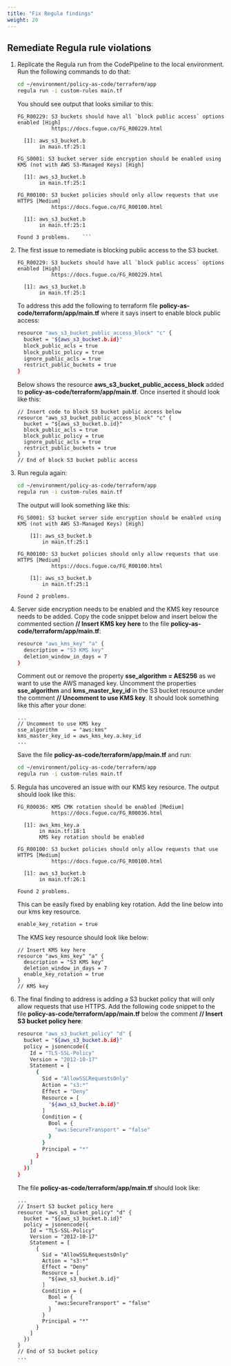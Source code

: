 ```yaml
---
title: "Fix Regula findings"
weight: 20
---
```


## Remediate Regula rule violations
1. Replicate the Regula run from the CodePipeline to the local environment. Run the following commands to do that:
    ```bash
    cd ~/environment/policy-as-code/terraform/app
    regula run -i custom-rules main.tf
    ```
    You should see output that looks similiar to this:
    ```
    FG_R00229: S3 buckets should have all `block public access` options enabled [High]
               https://docs.fugue.co/FG_R00229.html

      [1]: aws_s3_bucket.b
           in main.tf:25:1

    FG_S0001: S3 bucket server side encryption should be enabled using KMS (not with AWS S3-Managed Keys) [High]

      [1]: aws_s3_bucket.b
           in main.tf:25:1

    FG_R00100: S3 bucket policies should only allow requests that use HTTPS [Medium]
               https://docs.fugue.co/FG_R00100.html

      [1]: aws_s3_bucket.b
           in main.tf:25:1

    Found 3 problems.    ```
1. The first issue to remediate is blocking public access to the S3 bucket.
    ```
    FG_R00229: S3 buckets should have all `block public access` options enabled [High]
               https://docs.fugue.co/FG_R00229.html

      [1]: aws_s3_bucket.b
           in main.tf:25:1    
    ```
    To address this add the following to terraform file **policy-as-code/terraform/app/main.tf** where it says insert to enable block public access:
    ```bash
    resource "aws_s3_bucket_public_access_block" "c" {
      bucket = "${aws_s3_bucket.b.id}"
      block_public_acls = true
      block_public_policy = true
      ignore_public_acls = true
      restrict_public_buckets = true
    }
    ```
    Below shows the resource **aws_s3_bucket_public_access_block** added to **policy-as-code/terraform/app/main.tf**. Once inserted it should look like this:
    ```
    // Insert code to block S3 bucket public access below
    resource "aws_s3_bucket_public_access_block" "c" {
      bucket = "${aws_s3_bucket.b.id}"
      block_public_acls = true
      block_public_policy = true
      ignore_public_acls = true
      restrict_public_buckets = true
    }
    // End of block S3 bucket public access
    ```
1. Run regula again:
    ```bash
    cd ~/environment/policy-as-code/terraform/app
    regula run -i custom-rules main.tf
    ```
    The output will look something like this:
    ```
    FG_S0001: S3 bucket server side encryption should be enabled using KMS (not with AWS S3-Managed Keys) [High]

        [1]: aws_s3_bucket.b
            in main.tf:25:1

    FG_R00100: S3 bucket policies should only allow requests that use HTTPS [Medium]
               https://docs.fugue.co/FG_R00100.html

        [1]: aws_s3_bucket.b
            in main.tf:25:1

    Found 2 problems.
    ```
1. Server side encryption needs to be enabled and the KMS key resource needs to be added. Copy the code snippet below and insert below the commented section **// Insert KMS key here** to the file **policy-as-code/terraform/app/main.tf**:
    ```bash
    resource "aws_kms_key" "a" {
      description = "S3 KMS key"
      deletion_window_in_days = 7
    }
    ```
    Comment out or remove the property **sse_algorithm = AES256** as we want to use the AWS managed key. Uncomment the properties **sse_algorithm** and **kms_master_key_id** in the S3 bucket resource under the comment **// Uncomment to use KMS key**. It should look something like this after your done:
    ```
    ...
    // Uncomment to use KMS key
    sse_algorithm     = "aws:kms"
    kms_master_key_id = aws_kms_key.a.key_id
    ...
    ```
    Save the file **policy-as-code/terraform/app/main.tf** and run:
    ```bash
    cd ~/environment/policy-as-code/terraform/app
    regula run -i custom-rules main.tf    
    ```
1. Regula has uncovered an issue with our KMS key resource. The output should look like this:
    ```
    FG_R00036: KMS CMK rotation should be enabled [Medium]
               https://docs.fugue.co/FG_R00036.html

      [1]: aws_kms_key.a
           in main.tf:18:1
           KMS key rotation should be enabled

    FG_R00100: S3 bucket policies should only allow requests that use HTTPS [Medium]
               https://docs.fugue.co/FG_R00100.html

      [1]: aws_s3_bucket.b
           in main.tf:26:1

    Found 2 problems.
    ```
    This can be easily fixed by enabling key rotation. Add the line below into our kms key resource.
    ```bash
    enable_key_rotation = true
    ```
    The KMS key resource should look like below:
    ```
    // Insert KMS key here
    resource "aws_kms_key" "a" {
      description = "S3 KMS key"
      deletion_window_in_days = 7
      enable_key_rotation = true
    }
    // KMS key
    ```
1. The final finding to address is adding a S3 bucket policy that will only allow requests that use HTTPS. Add the following code snippet to the file **policy-as-code/terraform/app/main.tf** below the comment **// Insert S3 bucket policy here**:
    ```bash
    resource "aws_s3_bucket_policy" "d" {
      bucket = "${aws_s3_bucket.b.id}"
      policy = jsonencode({
        Id = "TLS-SSL-Policy"
        Version = "2012-10-17"
        Statement = [
          {
            Sid = "AllowSSLRequestsOnly"
            Action = "s3:*"
            Effect = "Deny"
            Resource = [
              "${aws_s3_bucket.b.id}"
            ]
            Condition = {
              Bool = {
                "aws:SecureTransport" = "false"
              }
            }
            Principal = "*"
          }
        ]
      })
    }
    ```
    The file **policy-as-code/terraform/app/main.tf** should look like:
    ```
    ...
    // Insert S3 bucket policy here
    resource "aws_s3_bucket_policy" "d" {
      bucket = "${aws_s3_bucket.b.id}"
      policy = jsonencode({
        Id = "TLS-SSL-Policy"
        Version = "2012-10-17"
        Statement = [
          {
            Sid = "AllowSSLRequestsOnly"
            Action = "s3:*"
            Effect = "Deny"
            Resource = [
              "${aws_s3_bucket.b.id}"
            ]
            Condition = {
              Bool = {
                "aws:SecureTransport" = "false"
              }
            }
            Principal = "*"
          }
        ]
      })
    }
    // End of S3 bucket policy
    ...
    ```


